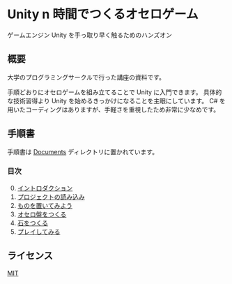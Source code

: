 # Unity n 時間でつくるオセロゲーム

ゲームエンジン Unity を手っ取り早く触るためのハンズオン

## 概要

大学のプログラミングサークルで行った講座の資料です。

手順どおりにオセロゲームを組み立てることで Unity に入門できます。
具体的な技術習得より Unity を始めるきっかけになることを主眼にしています。
C# を用いたコーディングはありますが、手軽さを重視したため非常に少なめです。

## 手順書

手順書は [Documents](./Documents/) ディレクトリに置かれています。

### 目次

0. [イントロダクション](./Documents/0-イントロダクション.md)
1. [プロジェクトの読み込み](./Documents/1-プロジェクトの読み込み.md)
2. [ものを置いてみよう](./Documents/2-ものを置いてみよう.md)
3. [オセロ盤をつくる](./Documents/3-オセロ盤をつくる.md)
4. [石をつくる](./Documents/4-石をつくる.md)
5. [プレイしてみる](./Documents/5-プレイしてみる.md)

## ライセンス

[MIT](./LICENSE)
